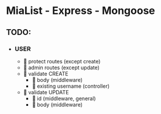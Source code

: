 # MiaList - Express - Mongoose

## **TODO**:

- ### **USER**

  - 🔳 protect routes (except create)
  - 🔳 admin routes (except update)
  - 🔳 validate CREATE
    - 🔳 body (middleware)
    - 🔳 existing username (controller)
  - 🔳 validate UPDATE
    - 🔳 id (middleware, general)
    - 🔳 body (middleware)
